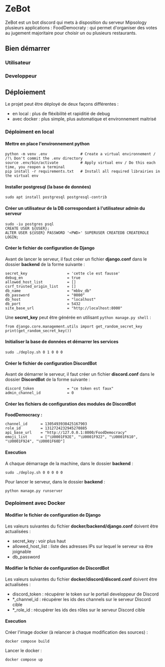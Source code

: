 # ZeBot

ZeBot est un bot discord qui mets à disposition du serveur Mipsology plusieurs applications :
FoodDemocraty : qui permet d'organiser des votes au jugement majoritaire pour choisir un ou plusieurs restaurants.

## Bien démarrer

### Utilisateur


### Developpeur

## Déploiement

Le projet peut être déployé de deux façons différentes :
- en local : plus de fléxibilité et rapiditié de debug
- avec docker : plus simple, plus automatique et environnement maitrisé

### Déploiment en local

#### Mettre en place l'environnement python
```
python -m venv .env               # Create a virtual environnement / /!\ Don't commit the .env directory
source .env/bin/activate          # Apply virtual env / Do this each time, you reopen a terminal
pip install -r requirements.txt   # Install all required librairies in the virtual env
```

#### Installer postgresql (la base de données)
```
sudo apt install postgresql postgresql-contrib
```

#### Créer un utilisateur de la DB correspondant à l'utilisateur admin du serveur
```
sudo -iu postgres psql
CREATE USER ${USER};
ALTER USER ${USER} PASSWORD '<PWD>' SUPERUSER CREATEDB CREATEROLE LOGIN;
```

#### Créer le fichier de configuration de Django
Avant de lancer le serveur, il faut créer un fichier **django.conf** dans le dossier **backend** de la forme suivante :  
```
secret_key                  = 'cette cle est fausse'
debug_en                    = true
allowed_host_list           = []
csrf_trusted_origin_list    = []
db_name                     = "mbbv_db"
db_password                 = "0000"
db_host                     = "localhost"
db_port                     = 5432
site_base_url               = "http://localhost:8000"
```

Une __secret_key__ peut être générée en utilisant `python manage.py shell` :  
```
from django.core.management.utils import get_random_secret_key
print(get_random_secret_key())
```

#### Initialiser la base de données et démarrer les services
```
sudo ./deploy.sh 0 1 0 0 0
```

#### Créer le fichier de configuration DiscordBot
Avant de démarrer le serveur, il faut créer un fichier **discord.conf** dans le dossier **DiscordBot** de la forme suivante :  
```
discord_token               = "ce token est faux"
admin_channel_id            = 0
```

#### Créer les fichiers de configuration des modules de DiscordBot
**FoodDemocracy :**
```
channel_id      = 1305493938425167903
role_id         = 1312724232945270885
api_base_url    = "http://127.0.0.1:8000/FoodDemocracy"
emoji_list      = ["\U0001F92E", "\U0001F922", "\U0001F610", "\U0001F924", "\U0001F60D"]
```

#### Execution

A chaque démarrage de la machine, dans le dossier **backend** :
```
sudo ./deploy.sh 0 0 0 0 0
```

Pour lancer le serveur, dans le dossier **backend** :
```
python manage.py runserver
```

### Deploiment avec Docker

#### Modifier le fichier de configuration de Django
Les valeurs suivantes du fichier **docker/backend/django.conf** doivent être actualisées :
- secret_key : voir plus haut
- allowed_host_list : liste des adresses IPs sur lequel le serveur va être joignable
- db_password

#### Modifier le fichier de configuration de DiscordBot
Les valeurs suivantes du fichier **docker/discord/discord.conf** doivent être actualisées :
- discord_token : récupérer le token sur le portail developpeur de Discord
- *_channel_id : récupérer les ids des channels sur le serveur Discord cible
- *_role_id : récupérer les ids des rôles sur le serveur Discord cible

#### Execution
Créer l'image docker (à relancer à chaque modification des sources) :
```
docker compose build
```

Lancer le docker :
```
docker compose up
```
